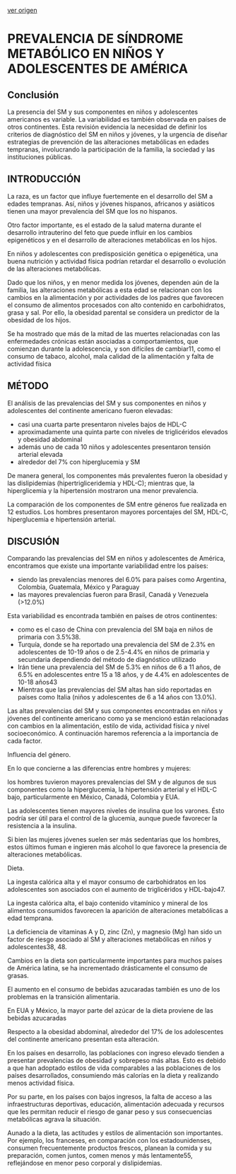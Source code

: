 [ver origen](/docs/documentacion/013.md)

# PREVALENCIA DE SÍNDROME METABÓLICO EN NIÑOS Y ADOLESCENTES DE AMÉRICA

## Conclusión

La presencia del SM y sus componentes en niños y adolescentes americanos es variable. La variabilidad es también observada en países de otros continentes. Esta revisión evidencia la necesidad de definir los criterios de diagnóstico del SM en niños y jóvenes, y la urgencia de diseñar estrategias de prevención de las alteraciones metabólicas en edades tempranas, involucrando la participación de la familia, la sociedad y las instituciones públicas.

## INTRODUCCIÓN

La raza, es un factor que influye fuertemente en el desarrollo del SM a edades tempranas. Así, niños y jóvenes hispanos, africanos y asiáticos tienen una mayor prevalencia del SM que los no hispanos.

Otro factor importante, es el estado de la salud materna durante el desarrollo intrauterino del feto que puede influir en los cambios epigenéticos y en el desarrollo de alteraciones metabólicas en los hijos.

En niños y adolescentes con predisposición genética o epigenética, una buena nutrición y actividad física podrían retardar el desarrollo o evolución de las alteraciones metabólicas.

Dado que los niños, y en menor medida los jóvenes, dependen aún de la familia, las alteraciones metabólicas a esta edad se relacionan con los cambios en la alimentación y por actividades de los padres que favorecen el consumo de alimentos procesados con alto contenido en carbohidratos, grasa y sal. Por ello, la obesidad parental se considera un predictor de la obesidad de los hijos.

Se ha mostrado que más de la mitad de las muertes relacionadas con las enfermedades crónicas están asociadas a comportamientos, que comienzan durante la adolescencia, y son difíciles de cambiar11, como el consumo de tabaco, alcohol, mala calidad de la alimentación y falta de actividad física

## MÉTODO

El análisis de las prevalencias del SM y sus componentes en niños y adolescentes del continente americano fueron elevadas:

- casi una cuarta parte presentaron niveles bajos de HDL-C
- aproximadamente una quinta parte con niveles de triglicéridos elevados y obesidad abdominal
- además uno de cada 10 niños y adolescentes presentaron tensión arterial elevada
- alrededor del 7% con hiperglucemia y SM

De manera general, los componentes más prevalentes fueron la obesidad y las dislipidemias (hipertrigliceridemia y HDL-C); mientras que, la hiperglicemia y la hipertensión mostraron una menor prevalencia.

La comparación de los componentes de SM entre géneros fue realizada en 12 estudios. Los hombres presentaron mayores porcentajes del SM, HDL-C, hiperglucemia e hipertensión arterial.

## DISCUSIÓN

Comparando las prevalencias del SM en niños y adolescentes de América, encontramos que existe una importante variabilidad entre los países:

- siendo las prevalencias menores del 6.0% para países como Argentina, Colombia, Guatemala, México y Paraguay
- las mayores prevalencias fueron para Brasil, Canadá y Venezuela (>12.0%)

Esta variabilidad es encontrada también en países de otros continentes:
- como es el caso de China con prevalencia del SM baja en niños de primaria con 3.5%38.
- Turquía, donde se ha reportado una prevalencia del SM de 2.3% en adolescentes de 10-19 años o de 2.5-4.4% en niños de primaria y secundaria dependiendo del método de diagnóstico utilizado
- Irán tiene una prevalencia del SM de 5.3% en niños de 6 a 11 años, de 6.5% en adolescentes entre 15 a 18 años, y de 4.4% en adolescentes de 10-18 años43
- Mientras que las prevalencias del SM altas han sido reportadas en países como Italia (niños y adolescentes de 6 a 14 años con 13.0%).


Las altas prevalencias del SM y sus componentes encontradas en niños y jóvenes del continente americano como ya se mencionó están relacionadas con cambios en la alimentación, estilo de vida, actividad física y nivel socioeconómico. A continuación haremos referencia a la importancia de cada factor.

Influencia del género.

En lo que concierne a las diferencias entre hombres y mujeres:

los hombres tuvieron mayores prevalencias del SM y de algunos de sus componentes como la hiperglucemia, la hipertensión arterial y el HDL-C bajo, particularmente en México, Canadá, Colombia y EUA.

Las adolescentes tienen mayores niveles de insulina que los varones. Ésto podría ser útil para el control de la glucemia, aunque puede favorecer la resistencia a la insulina.

Si bien las mujeres jóvenes suelen ser más sedentarias que los hombres, estos últimos fuman e ingieren más alcohol lo que favorece la presencia de alteraciones metabólicas.


Dieta.

La ingesta calórica alta y el mayor consumo de carbohidratos en los adolescentes son asociados con el aumento de triglicéridos y HDL-bajo47.

La ingesta calórica alta, el bajo contenido vitamínico y mineral de los alimentos consumidos favorecen la aparición de alteraciones metabólicas a edad temprana.

La deficiencia de vitaminas A y D, zinc (Zn), y magnesio (Mg) han sido un factor de riesgo asociado al SM y alteraciones metabólicas en niños y adolescentes38, 48.

Cambios en la dieta son particularmente importantes para muchos países de América latina, se ha incrementado drásticamente el consumo de grasas.

El aumento en el consumo de bebidas azucaradas también es uno de los problemas en la transición alimentaria.

En EUA y México, la mayor parte del azúcar de la dieta proviene de las bebidas azucaradas

Respecto a la obesidad abdominal, alrededor del 17% de los adolescentes del continente americano presentan esta alteración.

En los países en desarrollo, las poblaciones con ingreso elevado tienden a presentar prevalencias de obesidad y sobrepeso más altas. Esto es debido a que han adoptado estilos de vida comparables a las poblaciones de los países desarrollados, consumiendo más calorías en la dieta y realizando menos actividad física.

Por su parte, en los países con bajos ingresos, la falta de acceso a las infraestructuras deportivas, educación, alimentación adecuada y recursos que les permitan reducir el riesgo de ganar peso y sus consecuencias metabólicas agrava la situación.

Aunado a la dieta, las actitudes y estilos de alimentación son importantes. Por ejemplo, los franceses, en comparación con los estadounidenses, consumen frecuentemente productos frescos, planean la comida y su preparación, comen juntos, comen menos y más lentamente55, reflejándose en menor peso corporal y dislipidemias.
